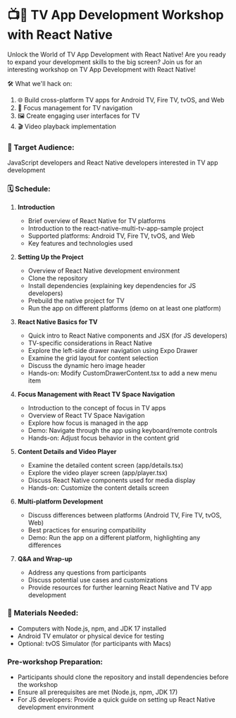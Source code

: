 # 📺🚀 TV App Development Workshop with React Native

Unlock the World of TV App Development with React Native!
Are you ready to expand your development skills to the big screen? Join us for an interesting workshop on TV App Development with React Native!

🛠️ What we'll hack on:

   1. 🌐 Build cross-platform TV apps for Android TV, Fire TV, tvOS, and Web
   2. 🎯 Focus management for TV navigation
   3. 🖼️ Create engaging user interfaces for TV
   4. 🎬 Video playback implementation

### 👥 Target Audience: 
JavaScript developers and React Native developers interested in TV app development

### 🗓️ Schedule:

1. **Introduction**
   - Brief overview of React Native for TV platforms
   - Introduction to the react-native-multi-tv-app-sample project
   - Supported platforms: Android TV, Fire TV, tvOS, and Web
   - Key features and technologies used

2. **Setting Up the Project**
   - Overview of React Native development environment
   - Clone the repository
   - Install dependencies (explaining key dependencies for JS developers)
   - Prebuild the native project for TV
   - Run the app on different platforms (demo on at least one platform)

3. **React Native Basics for TV**
   - Quick intro to React Native components and JSX (for JS developers)
   - TV-specific considerations in React Native
   - Explore the left-side drawer navigation using Expo Drawer
   - Examine the grid layout for content selection
   - Discuss the dynamic hero image header
   - Hands-on: Modify CustomDrawerContent.tsx to add a new menu item

4. **Focus Management with React TV Space Navigation**
   - Introduction to the concept of focus in TV apps
   - Overview of React TV Space Navigation
   - Explore how focus is managed in the app
   - Demo: Navigate through the app using keyboard/remote controls
   - Hands-on: Adjust focus behavior in the content grid

5. **Content Details and Video Player**
   - Examine the detailed content screen (app/details.tsx)
   - Explore the video player screen (app/player.tsx)
   - Discuss React Native components used for media display
   - Hands-on: Customize the content details screen

6. **Multi-platform Development**
   - Discuss differences between platforms (Android TV, Fire TV, tvOS, Web)
   - Best practices for ensuring compatibility
   - Demo: Run the app on a different platform, highlighting any differences

7. **Q&A and Wrap-up**
   - Address any questions from participants
   - Discuss potential use cases and customizations
   - Provide resources for further learning React Native and TV app development

### 🧰 Materials Needed:
- Computers with Node.js, npm, and JDK 17 installed
- Android TV emulator or physical device for testing
- Optional: tvOS Simulator (for participants with Macs)

### Pre-workshop Preparation:
- Participants should clone the repository and install dependencies before the workshop
- Ensure all prerequisites are met (Node.js, npm, JDK 17)
- For JS developers: Provide a quick guide on setting up React Native development environment
